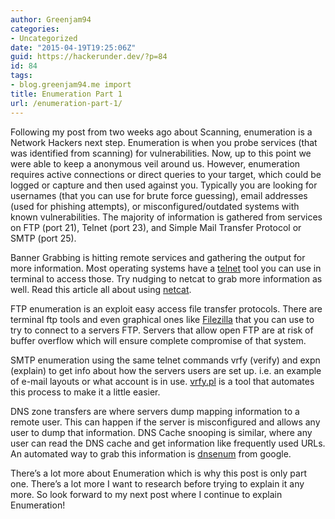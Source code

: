 ```yaml
---
author: Greenjam94
categories:
- Uncategorized
date: "2015-04-19T19:25:06Z"
guid: https://hackerunder.dev/?p=84
id: 84
tags:
- blog.greenjam94.me import
title: Enumeration Part 1
url: /enumeration-part-1/
---
```


Following my post from two weeks ago about Scanning, enumeration is a Network Hackers next step. Enumeration is when you probe services (that was identified from scanning) for vulnerabilities. Now, up to this point we were able to keep a anonymous veil around us. However, enumeration requires active connections or direct queries to your target, which could be logged or capture and then used against you. Typically you are looking for usernames (that you can use for brute force guessing), email addresses (used for phishing attempts), or misconfigured/outdated systems with known vulnerabilities. The majority of information is gathered from services on FTP (port 21), Telnet (port 23), and Simple Mail Transfer Protocol or SMTP (port 25).

Banner Grabbing is hitting remote services and gathering the output for more information. Most operating systems have a [telnet](http://en.wikipedia.org/wiki/Telnet) tool you can use in terminal to access those. Try nudging to netcat to grab more information as well. Read this article all about using [netcat](https://scottlinux.com/2013/12/19/stop-using-telnet-and-start-using-netcat/).

FTP enumeration is an exploit easy access file transfer protocols. There are terminal ftp tools and even graphical ones like [Filezilla](https://filezilla-project.org/) that you can use to try to connect to a servers FTP. Servers that allow open FTP are at risk of buffer overflow which will ensure complete compromise of that system.

SMTP enumeration using the same telnet commands vrfy (verify) and expn (explain) to get info about how the servers users are set up. i.e. an example of e-mail layouts or what account is in use. [vrfy.pl](http://jeremy.kister.net/code/perl/vrfy.pl) is a tool that automates this process to make it a little easier.

DNS zone transfers are where servers dump mapping information to a remote user. This can happen if the server is misconfigured and allows any user to dump that information. DNS Cache snooping is similar, where any user can read the DNS cache and get information like frequently used URLs. An automated way to grab this information is [dnsenum](http://code.google.com/p/dnsenum) from google.

There’s a lot more about Enumeration which is why this post is only part one. There’s a lot more I want to research before trying to explain it any more. So look forward to my next post where I continue to explain Enumeration!